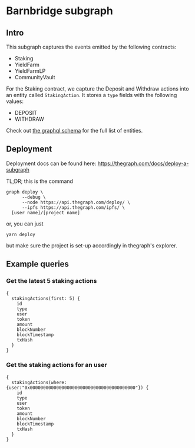 # Barnbridge subgraph

## Intro
This subgraph captures the events emitted by the following contracts: 
- Staking 
- YieldFarm
- YieldFarmLP
- CommunityVault

For the Staking contract, we capture the Deposit and Withdraw actions into an entity called `StakingAction`. It stores a `type` fields with the following values: 
- DEPOSIT
- WITHDRAW

Check out [the graphql schema](schema.graphql) for the full list of entities.

## Deployment
Deployment docs can be found here: https://thegraph.com/docs/deploy-a-subgraph

TL;DR; this is the command
```
graph deploy \
      --debug \
      --node https://api.thegraph.com/deploy/ \
      --ipfs https://api.thegraph.com/ipfs/ \
  [user name]/[project name]
```

or, you can just 
```
yarn deploy
```
but make sure the project is set-up accordingly in thegraph's explorer.

## Example queries
### Get the latest 5 staking actions
```
{
  stakingActions(first: 5) {
    id
    type
    user
    token
    amount
    blockNumber
    blockTimestamp
    txHash
  }
}
```

### Get the staking actions for an user
```
{
  stakingActions(where:{user:"0x0000000000000000000000000000000000000000"}) {
    id
    type
    user
    token
    amount
    blockNumber
    blockTimestamp
    txHash
  }
}
```

